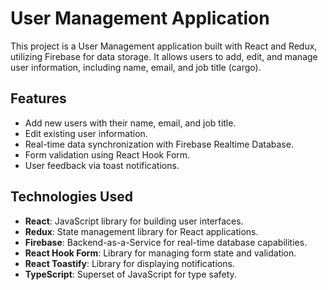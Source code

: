 # User Management Application

This project is a User Management application built with React and Redux, utilizing Firebase for data storage. It allows users to add, edit, and manage user information, including name, email, and job title (cargo).

## Features

- Add new users with their name, email, and job title.
- Edit existing user information.
- Real-time data synchronization with Firebase Realtime Database.
- Form validation using React Hook Form.
- User feedback via toast notifications.

## Technologies Used

- **React**: JavaScript library for building user interfaces.
- **Redux**: State management library for React applications.
- **Firebase**: Backend-as-a-Service for real-time database capabilities.
- **React Hook Form**: Library for managing form state and validation.
- **React Toastify**: Library for displaying notifications.
- **TypeScript**: Superset of JavaScript for type safety.

